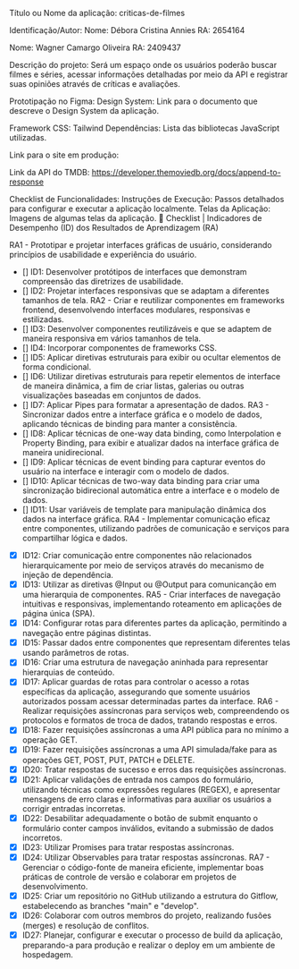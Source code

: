 Título ou Nome da aplicação: criticas-de-filmes

Identificação/Autor: 
Nome: Débora Cristina Annies
RA: 2654164

Nome: Wagner Camargo Oliveira
RA: 2409437

Descrição do projeto: Será um espaço onde os usuários poderão buscar filmes e séries, acessar informações detalhadas por meio da API e registrar suas opiniões através de críticas e avaliações. 

Prototipação no Figma: 
Design System: Link para o documento que descreve o Design System da aplicação.

Framework CSS: Tailwind
Dependências: Lista das bibliotecas JavaScript utilizadas. 

Link para o site em produção: 

Link da API do TMDB:
https://developer.themoviedb.org/docs/append-to-response

Checklist de Funcionalidades:
Instruções de Execução: Passos detalhados para configurar e executar a aplicação localmente.
Telas da Aplicação: Imagens de algumas telas da aplicação. 
📖 Checklist | Indicadores de Desempenho (ID) dos Resultados de Aprendizagem (RA)

RA1 - Prototipar e projetar interfaces gráficas de usuário, considerando princípios de usabilidade e experiência do usuário.
- [] ID1: Desenvolver protótipos de interfaces que demonstram compreensão das diretrizes de usabilidade.
- [] ID2: Projetar interfaces responsivas que se adaptam a diferentes tamanhos de tela.
RA2 - Criar e reutilizar componentes em frameworks frontend, desenvolvendo interfaces modulares, responsivas e estilizadas.
- [] ID3: Desenvolver componentes reutilizáveis e que se adaptem de maneira responsiva em vários tamanhos de tela.
- [] ID4: Incorporar componentes de frameworks CSS.
- [] ID5: Aplicar diretivas estruturais para exibir ou ocultar elementos de forma condicional.
- [] ID6: Utilizar diretivas estruturais para repetir elementos de interface de maneira dinâmica, a fim de criar listas, galerias ou outras visualizações baseadas em conjuntos de dados.
- [] ID7: Aplicar Pipes para formatar a apresentação de dados.
RA3 - Sincronizar dados entre a interface gráfica e o modelo de dados, aplicando técnicas de binding para manter a consistência.
- [] ID8: Aplicar técnicas de one-way data binding, como Interpolation e Property Binding, para exibir e atualizar dados na interface gráfica de maneira unidirecional.
- [] ID9: Aplicar técnicas de event binding para capturar eventos do usuário na interface e interagir com o modelo de dados.
- [] ID10: Aplicar técnicas de two-way data binding para criar uma sincronização bidirecional automática entre a interface e o modelo de dados.
- [] ID11: Usar variáveis de template para manipulação dinâmica dos dados na interface gráfica.
RA4 - Implementar comunicação eficaz entre componentes, utilizando padrões de comunicação e serviços para compartilhar lógica e dados.
- [x] ID12: Criar comunicação entre componentes não relacionados hierarquicamente por meio de serviços através do mecanismo de injeção de dependência.
- [x] ID13: Utilizar as diretivas @Input ou @Output para comunicanção em uma hierarquia de componentes.
RA5 - Criar interfaces de navegação intuitivas e responsivas, implementando roteamento em aplicações de página única (SPA).
- [x] ID14: Configurar rotas para diferentes partes da aplicação, permitindo a navegação entre páginas distintas.
- [x] ID15: Passar dados entre componentes que representam diferentes telas usando parâmetros de rotas.
- [x] ID16: Criar uma estrutura de navegação aninhada para representar hierarquias de conteúdo.
- [x] ID17: Aplicar guardas de rotas para controlar o acesso a rotas específicas da aplicação, assegurando que somente usuários autorizados possam acessar determinadas partes da interface.
RA6 - Realizar requisições assíncronas para serviços web, compreendendo os protocolos e formatos de troca de dados, tratando respostas e erros.
- [x] ID18: Fazer requisições assíncronas a uma API pública para no mínimo a operação GET.
- [x] ID19: Fazer requisições assíncronas a uma API simulada/fake para as operações GET, POST, PUT, PATCH e DELETE.
- [x] ID20: Tratar respostas de sucesso e erros das requisições assíncronas.
- [x] ID21: Aplicar validações de entrada nos campos do formulário, utilizando técnicas como expressões regulares (REGEX), e apresentar mensagens de erro claras e informativas para auxiliar os usuários a corrigir entradas incorretas.
- [x] ID22: Desabilitar adequadamente o botão de submit enquanto o formulário conter campos inválidos, evitando a submissão de dados incorretos.
- [x] ID23: Utilizar Promises para tratar respostas assíncronas.
- [x] ID24: Utilizar Observables para tratar respostas assíncronas.
RA7 - Gerenciar o código-fonte de maneira eficiente, implementar boas práticas de controle de versão e colaborar em projetos de desenvolvimento.
- [x] ID25: Criar um repositório no GitHub utilizando a estrutura do Gitflow, estabelecendo as branches "main" e "develop".
- [x] ID26: Colaborar com outros membros do projeto, realizando fusões (merges) e resolução de conflitos.
- [x] ID27: Planejar, configurar e executar o processo de build da aplicação, preparando-a para produção e realizar o deploy em um ambiente de hospedagem.
